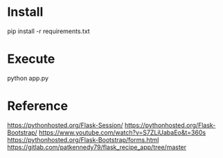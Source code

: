 # Install

pip install -r requirements.txt

# Execute

python app.py

# Reference

https://pythonhosted.org/Flask-Session/
https://pythonhosted.org/Flask-Bootstrap/
https://www.youtube.com/watch?v=S7ZLiUabaEo&t=360s
https://pythonhosted.org/Flask-Bootstrap/forms.html
https://gitlab.com/patkennedy79/flask_recipe_app/tree/master